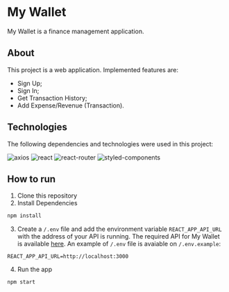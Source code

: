 # My Wallet
My Wallet is a finance management application.
## About
This project is a web application. Implemented features are:
<ul>
  <li>Sign Up;</li>
  <li>Sign In;</li>
  <li>Get Transaction History;</li>
  <li>Add Expense/Revenue (Transaction).</li>
</ul>

## Technologies
The following dependencies and technologies were used in this project:

![axios](https://img.shields.io/badge/axios-671ddf?&style=for-the-badge&logo=axios&logoColor=white
)
![react](https://img.shields.io/badge/React-20232A?style=for-the-badge&logo=react&logoColor=61DAFB
)
![react-router](https://img.shields.io/badge/React_Router-CA4245?style=for-the-badge&logo=react-router&logoColor=white
)
![styled-components](https://img.shields.io/badge/styled--components-DB7093?style=for-the-badge&logo=styled-components&logoColor=white
)

## How to run
1. Clone this repository
2. Install Dependencies
```bash
npm install
```
3. Create a `/.env` file and add the environment variable `REACT_APP_API_URL` with the address of your API is running. The required API for My Wallet is available [here](https://github.com/SolForte/projeto14-mywallet-back). An example of `/.env` file is avaiable on `/.env.example`:
```
REACT_APP_API_URL=http://localhost:3000
```
4. Run the app
```bash
npm start
````
